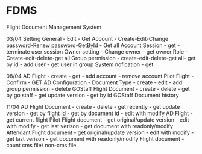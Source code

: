 # FDMS
Flight Document Management System

03/04
Setting General - Edit - Get
Account - Create-Edit-Change password-Renew password-GetById - Get all
Account Session - get - terminate user session
Owner setting - Change owner - get owner
Role - Create-edit-delete-get all
Group permission - create-edit-delete-get all- get by id - add user - get user in  group
System nofication - get

08/04
AD Flight - create - get - add account - remove account
Pilot Flight - Confirm - GET
AD Configuration - Document Type - create - edit - add group permission - delete
GOStaff Flight Document - create - delete - get by go staff - get update version - get by id
GOStaff Document history



11/04
AD Flight Document - create - delete - get recently - get update version - get by flight id - get by document id - edit with modify
AD Flight - get current flight
Pilot Flight document - get original/update version - edit with modify - get last verison - get document with readonly/modify
Attendant Flight document - get original/update version - edit with modify - get last verison - get document with readonly/modify
Flight document - count cms file/ non-cms file